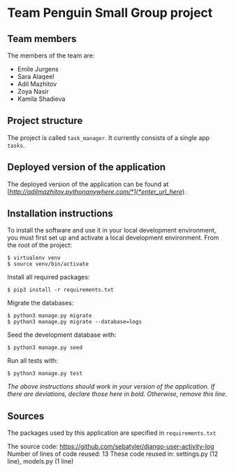 # Team Penguin Small Group project

## Team members
The members of the team are:
- Emile Jurgens
- Sara Alaqeel
- Adil Mazhitov
- Zoya Nasir
- Kamila Shadieva

## Project structure
The project is called `task_manager`.  It currently consists of a single app `tasks`.

## Deployed version of the application
The deployed version of the application can be found at [*http://adilmazhitov.pythonanywhere.com/*](*enter_url_here*).

## Installation instructions
To install the software and use it in your local development environment, you must first set up and activate a local development environment.  From the root of the project:

```
$ virtualenv venv
$ source venv/bin/activate
```

Install all required packages:

```
$ pip3 install -r requirements.txt
```

Migrate the databases:

```
$ python3 manage.py migrate
$ python3 manage.py migrate --database=logs
```

Seed the development database with:

```
$ python3 manage.py seed
```

Run all tests with:
```
$ python3 manage.py test
```

*The above instructions should work in your version of the application.  If there are deviations, declare those here in bold.  Otherwise, remove this line.*

## Sources
The packages used by this application are specified in `requirements.txt`

The source code: https://github.com/sebatyler/django-user-activity-log
Number of lines of code reused: 13
These code reused in: settings.py (12 line), models.py (1 line)
